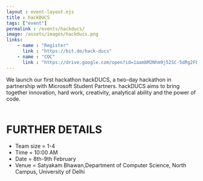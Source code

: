 ```yaml
---
layout : event-layout.ejs
title : hackDUCS
tags: ["event"]
permalink : /events/hackducs/
image: /assets/images/hackducs.png
links: 
    - name : "Register" 
      link : "https://bit.do/hack-ducs"
    - name : "COC" 
      link : "https://drive.google.com/open?id=1aambM2Nhm9j52SC-5dRg2FD7CaLpe43t"
---
```


We launch our first hackathon hackDUCS, a two-day hackathon in partnership with Microsoft Student Partners.
hackDUCS aims to bring together innovation, hard work, creativity, analytical ability and the power of code.
</br>
</br>
# FURTHER DETAILS

* Team size = 1-4
* Time = 10:00 AM
* Date = 8th-9th February
* Venue = Satyakam Bhawan,Department of Computer Science, North Campus, University of Delhi



    
